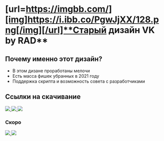 # [url=https://imgbb.com/][img]https://i.ibb.co/PgwJjXX/128.png[/img][/url]**Старый дизайн VK by RAD**
## Почему именно этот дизайн?
- В этом дизане проработаны мелочи
- Есть масса фишек убранных в 2021 году
- Поддержка скрипта и возможность совета с разработчиками

## Ссылки на скачивание
<a href="">
  <img src="https://img.shields.io/badge/Google%20Chrome-установить-green?style=for-the-badge&logo=googlechrome&logoColor=green&link=https://dl.uploadgram.me/6264f64d251f3g?raw">
</a>
<a href="#">
  <img src="https://img.shields.io/badge/Opera-установить-green?style=for-the-badge&logo=opera&logoColor=red&link=https://dl.uploadgram.me/6264f64d251f3g?raw">
</a>
<a href="">
  <img src="https://img.shields.io/badge/Edge-установить-green?style=for-the-badge&logo=microsoftedge&logoColor=blue&link=https://dl.uploadgram.me/6264f64d251f3g?raw">
</a>
<br>

### Скоро
<a href="#">
  <img src="https://img.shields.io/badge/FireFox-недоступно-red?style=for-the-badge&logo=firefox&logoColor=orange&link=https://dl.uploadgram.me/6264f64d251f3g?raw">
</a>
<a href="#">
  <img src="https://img.shields.io/badge/Safari-недоступно-red?style=for-the-badge&logo=safari&logoColor=white&link=https://dl.uploadgram.me/6264f64d251f3g?raw">
</a>
